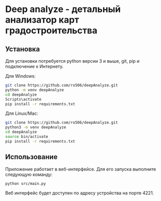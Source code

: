 # Deep analyze - детальный анализатор карт градостроительства

## Установка
Для установки потребуется python версии 3 и выше, git, pip и подключение к Интернету.

Для Windows:
```bash
git clone https://github.com/ro506/deepAnalyze.git
python -m venv deepAnalyze
cd deepAnalyze
Scripts\activate
pip install -r requirements.txt
```

Для Linux/Mac:
```bash
git clone https://github.com/ro506/deepAnalyze.git
python3 -m venv deepAnalyze
cd deepAnalyze
source bin/activate
pip install -r requirements.txt
```

## Использование
Приложение работает в веб-интерфейсе. Для его запуска выполните следующую команду:
```bash
python src/main.py
```
Веб интерфейс будет доступен по адресу устройства на порте 4221.
